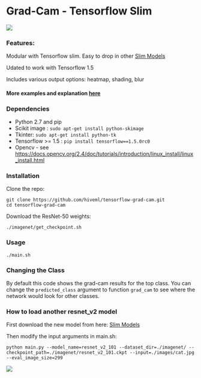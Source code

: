 

# Grad-Cam - Tensorflow Slim 

<img src="https://github.com/hiveml/tensorflow-grad-cam/blob/master/images/cat_heatmap.png">


### Features:

Modular with Tensorflow slim. Easy to drop in other [Slim Models](https://github.com/tensorflow/models/tree/master/research/slim#pre-trained-models)

Udated to work with Tensorflow 1.5

Includes various output options: heatmap, shading, blur

#### More examples and explanation [here](https://thehive.ai/blog/inside-a-neural-networks-mind)


### Dependencies

* Python 2.7 and pip
* Scikit image : `sudo apt-get install python-skimage`
* Tkinter: `sudo apt-get install python-tk`
* Tensorflow >= 1.5 : `pip install tensorflow==1.5.0rc0`
* Opencv - see https://docs.opencv.org/2.4/doc/tutorials/introduction/linux_install/linux_install.html


### Installation

Clone the repo:
```
git clone https://github.com/hiveml/tensorflow-grad-cam.git
cd tensorflow-grad-cam
```
Download the ResNet-50 weights:
```
./imagenet/get_checkpoint.sh
```
### Usage
```
./main.sh
```

### Changing the Class

By default this code shows the grad-cam results for the top class. You can 
change the `predicted_class` argument to function `grad_cam` to see where the network 
would look for other classes.

### How to load another resnet\_v2 model

First download the new model from here: [Slim Models](https://github.com/tensorflow/models/tree/master/research/slim#pre-trained-models)

Then modify the input arguments in main.sh:
```
python main.py --model_name=resnet_v2_101 --dataset_dir=./imagenet/ --checkpoint_path=./imagenet/resnet_v2_101.ckpt --input=./images/cat.jpg --eval_image_size=299

```
<img src="https://github.com/hiveml/tensorflow-grad-cam/blob/master/images/scarjo.png">
